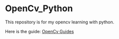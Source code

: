 # OpenCv_Python

This repository is for my opencv learning with python. 

Here is the guide: [OpenCv Guides](https://docs.opencv.org/3.0-beta/doc/py_tutorials/py_tutorials.html)
